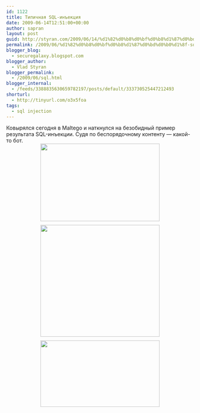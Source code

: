 ```yaml
---
id: 1122
title: Типичная SQL-инъекция
date: 2009-06-14T12:51:00+00:00
author: sapran
layout: post
guid: http://styran.com/2009/06/14/%d1%82%d0%b8%d0%bf%d0%b8%d1%87%d0%bd%d0%b0%d1%8f-sql-%d0%b8%d0%bd%d1%8a%d0%b5%d0%ba%d1%86%d0%b8%d1%8f/
permalink: /2009/06/%d1%82%d0%b8%d0%bf%d0%b8%d1%87%d0%bd%d0%b0%d1%8f-sql-%d0%b8%d0%bd%d1%8a%d0%b5%d0%ba%d1%86%d0%b8%d1%8f/
blogger_blog:
  - securegalaxy.blogspot.com
blogger_author:
  - Vlad Styran
blogger_permalink:
  - /2009/06/sql.html
blogger_internal:
  - /feeds/3388835630659782197/posts/default/333730525447212493
shorturl:
  - http://tinyurl.com/o3x5foa
tags:
  - sql injection
---
```

<div style="text-align: left;">
  Ковырялся сегодня в Maltego и наткнулся на безобидный пример результата SQL-инъекции. Судя по беспорядочному контенту &#8212; какой-то бот.
</div>

<div>
  <img src="http://2.bp.blogspot.com/_qASWdX8owQc/SjT-4YSOcmI/AAAAAAAACy0/AZbrgOdDxEM/s320/sqlin2.PNG" style="text-align: left;display: block; margin-top: 0px; margin-right: auto; margin-bottom: 10px; margin-left: auto; cursor: pointer; width: 320px; height: 209px; " border="0" alt="" id="BLOGGER_PHOTO_ID_5347178902140645986" /><img src="http://3.bp.blogspot.com/_qASWdX8owQc/SjT-cT9HcwI/AAAAAAAACys/9oVKSPkHfuA/s320/sqlin1.PNG" style="text-align: left;display: block; margin-top: 0px; margin-right: auto; margin-bottom: 10px; margin-left: auto; cursor: pointer; width: 320px; height: 301px; " border="0" alt="" id="BLOGGER_PHOTO_ID_5347178419942028034" /><img src="http://4.bp.blogspot.com/_qASWdX8owQc/SjT9ipN755I/AAAAAAAACyk/eNQqMdX5WQU/s320/sqlin0.PNG" style="text-align: left;display: block; margin-top: 0px; margin-right: auto; margin-bottom: 10px; margin-left: auto; cursor: pointer; width: 320px; height: 179px; " border="0" alt="" id="BLOGGER_PHOTO_ID_5347177429217306514" />
</div>

<div class="addtoany_share_save_container addtoany_content_bottom">
  <div class="a2a_kit a2a_kit_size_32 addtoany_list a2a_target" id="wpa2a_19">
    <a class="a2a_button_facebook" href="http://www.addtoany.com/add_to/facebook?linkurl=https%3A%2F%2Fblog.styran.com%2F2009%2F06%2F%25d1%2582%25d0%25b8%25d0%25bf%25d0%25b8%25d1%2587%25d0%25bd%25d0%25b0%25d1%258f-sql-%25d0%25b8%25d0%25bd%25d1%258a%25d0%25b5%25d0%25ba%25d1%2586%25d0%25b8%25d1%258f%2F&linkname=%D0%A2%D0%B8%D0%BF%D0%B8%D1%87%D0%BD%D0%B0%D1%8F%20SQL-%D0%B8%D0%BD%D1%8A%D0%B5%D0%BA%D1%86%D0%B8%D1%8F" title="Facebook" rel="nofollow" target="_blank"></a><a class="a2a_button_twitter" href="http://www.addtoany.com/add_to/twitter?linkurl=https%3A%2F%2Fblog.styran.com%2F2009%2F06%2F%25d1%2582%25d0%25b8%25d0%25bf%25d0%25b8%25d1%2587%25d0%25bd%25d0%25b0%25d1%258f-sql-%25d0%25b8%25d0%25bd%25d1%258a%25d0%25b5%25d0%25ba%25d1%2586%25d0%25b8%25d1%258f%2F&linkname=%D0%A2%D0%B8%D0%BF%D0%B8%D1%87%D0%BD%D0%B0%D1%8F%20SQL-%D0%B8%D0%BD%D1%8A%D0%B5%D0%BA%D1%86%D0%B8%D1%8F" title="Twitter" rel="nofollow" target="_blank"></a><a class="a2a_button_google_plus" href="http://www.addtoany.com/add_to/google_plus?linkurl=https%3A%2F%2Fblog.styran.com%2F2009%2F06%2F%25d1%2582%25d0%25b8%25d0%25bf%25d0%25b8%25d1%2587%25d0%25bd%25d0%25b0%25d1%258f-sql-%25d0%25b8%25d0%25bd%25d1%258a%25d0%25b5%25d0%25ba%25d1%2586%25d0%25b8%25d1%258f%2F&linkname=%D0%A2%D0%B8%D0%BF%D0%B8%D1%87%D0%BD%D0%B0%D1%8F%20SQL-%D0%B8%D0%BD%D1%8A%D0%B5%D0%BA%D1%86%D0%B8%D1%8F" title="Google+" rel="nofollow" target="_blank"></a><a class="a2a_button_linkedin" href="http://www.addtoany.com/add_to/linkedin?linkurl=https%3A%2F%2Fblog.styran.com%2F2009%2F06%2F%25d1%2582%25d0%25b8%25d0%25bf%25d0%25b8%25d1%2587%25d0%25bd%25d0%25b0%25d1%258f-sql-%25d0%25b8%25d0%25bd%25d1%258a%25d0%25b5%25d0%25ba%25d1%2586%25d0%25b8%25d1%258f%2F&linkname=%D0%A2%D0%B8%D0%BF%D0%B8%D1%87%D0%BD%D0%B0%D1%8F%20SQL-%D0%B8%D0%BD%D1%8A%D0%B5%D0%BA%D1%86%D0%B8%D1%8F" title="LinkedIn" rel="nofollow" target="_blank"></a><a class="a2a_dd addtoany_share_save" href="https://www.addtoany.com/share"></a>
  </div>
</div>
